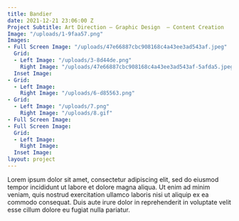 ```yaml
---
title: Bandier
date: 2021-12-21 23:06:00 Z
Project Subtitle: Art Direction — Graphic Design  — Content Creation
Image: "/uploads/1-9faa57.png"
Images:
- Full Screen Image: "/uploads/47e66887cbc908168c4a43ee3ad543af.jpeg"
  Grid:
  - Left Image: "/uploads/3-8d44de.png"
    Right Image: "/uploads/47e66887cbc908168c4a43ee3ad543af-5afda5.jpeg"
  Inset Image: 
- Grid:
  - Left Image: 
    Right Image: "/uploads/6-d85563.png"
- Grid:
  - Left Image: "/uploads/7.png"
    Right Image: "/uploads/8.gif"
- Full Screen Image: 
- Full Screen Image: 
  Grid:
  - Left Image: 
    Right Image: 
  Inset Image: 
layout: project
---
```


Lorem ipsum dolor sit amet, consectetur adipiscing elit, sed do eiusmod tempor incididunt ut labore et dolore magna aliqua. Ut enim ad minim veniam, quis nostrud exercitation ullamco laboris nisi ut aliquip ex ea commodo consequat. Duis aute irure dolor in reprehenderit in voluptate velit esse cillum dolore eu fugiat nulla pariatur. 
